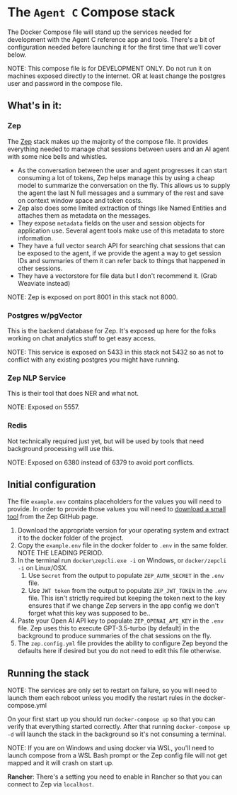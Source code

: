# The `Agent C` Compose stack

The Docker Compose file will stand up the services needed for development with the Agent C reference app and tools. There's a bit of configuration needed before launching it for the first time that we'll cover below.  

NOTE: This compose file is for DEVELOPMENT ONLY.  Do not run it on machines exposed directly to the internet.  OR at least change the postgres user and password in the compose file.

## What's in it:

### Zep
The [Zep](https://www.getzep.com/) stack makes up the majority of the compose file. It provides everything needed to manage chat sessions between users and an AI agent with some nice bells and whistles.  

- As the conversation between the user and agent progresses it can start consuming a lot of tokens, Zep helps manage this by using a cheap model to summarize the conversation on the fly. This allows us to supply the agent the last N full messages and a summary of the rest and save on context window space and token costs.
- Zep also does some limited extraction of things like Named Entities and attaches them as metadata on the messages.
- They expose `metadata` fields on the user and session objects for application use. Several agent tools make use of this metadata to store information.
- They have a full vector search API for searching chat sessions that can be exposed to the agent, if we provide the agent a way to get session IDs and summaries of them it can refer back to things that happened in other sessions.
- They have a vectorstore for file data but I don't recommend it. (Grab Weaviate instead)

NOTE:  Zep is exposed on port 8001 in this stack not 8000.

### Postgres w/pgVector
This is the backend database for Zep.  It's exposed up here for the folks working on chat analytics stuff to get easy access.

NOTE: This service is exposed on 5433 in this stack not 5432 so as not to conflict with any existing postgres you might have running.

### Zep NLP Service
This is their tool that does NER and what not.  

NOTE: Exposed on 5557.

### Redis
Not technically required just yet, but will be used by tools that need background processing will use this.

NOTE: Exposed on 6380 instead of 6379 to avoid port conflicts.

## Initial configuration
The file `example.env` contains placeholders for the values you will need to provide. In order to provide those values you will need to [download a small tool](https://github.com/getzep/zepcli/releases) from the Zep GitHub page. 

1. Download the appropriate version for your operating system and extract it to the docker folder of the project.
2. Copy the `example.env` file in the docker folder to `.env` in the same folder.  NOTE THE LEADING PERIOD.
3. In the terminal run `docker\zepcli.exe -i` on Windows, or `docker/zepcli -i` on Linux/OSX.
    1. Use `Secret` from the output to populate `ZEP_AUTH_SECRET` in the `.env` file.
    2. Use `JWT token` from the output to populate `ZEP_JWT_TOKEN` in the `.env` file.  This isn't strictly required but keeping the token next to the key ensures that if we change Zep servers in the app config we don't forget what this key was supposed to be..
4. Paste your Open AI API key to populate `ZEP_OPENAI_API_KEY` in the `.env` file.  Zep uses this to execute GPT-3.5-turbo (by default) in the background to produce summaries of the chat sessions on the fly.
5. The `zep.config.yml` file provides the ability to configure Zep beyond the defaults here if desired but you do not need to edit this file otherwise.


## Running the stack
NOTE: The services are only set to restart on failure, so you will need to launch them each reboot unless you modify the restart rules in the docker-compose.yml

On your first start up you should run `docker-compose up` so that you can verify that everything started correctly.  After that running `docker-compose up -d` will launch the stack in the background so it's not consuming a terminal.

NOTE: If you are on Windows and using docker via WSL, you'll need to launch compose from a WSL Bash prompt or the Zep config file will not get mapped and it will crash on start up.

**Rancher**: There's a setting you need to enable in Rancher so that you can connect to Zep via `localhost`.


